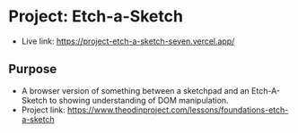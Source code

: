 # Project: Etch-a-Sketch

- Live link: <https://project-etch-a-sketch-seven.vercel.app/>

## Purpose

- A browser version of something between a sketchpad and an Etch-A-Sketch to showing understanding of DOM manipulation.
- Project link: <https://www.theodinproject.com/lessons/foundations-etch-a-sketch>
